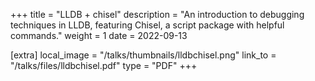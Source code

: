 +++
title = "LLDB + chisel"
description = "An introduction to debugging techniques in LLDB, featuring Chisel, a script package with helpful commands."
weight = 1
date = 2022-09-13

[extra]
local_image = "/talks/thumbnails/lldbchisel.png"
link_to = "/talks/files/lldbchisel.pdf"
type = "PDF"
+++
